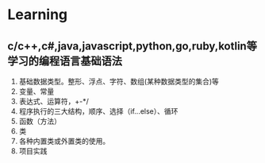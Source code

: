 # Learning

## c/c++,c#,java,javascript,python,go,ruby,kotlin等学习的编程语言基础语法

1. 基础数据类型。整形、浮点、字符、数组(某种数据类型的集合)等
2. 变量、常量
3. 表达式、运算符，+-*/
4. 程序执行的三大结构，顺序、选择（if...else）、循环
5. 函数（方法）
6. 类
7. 各种内置类或外置类的使用。
8. 项目实践

